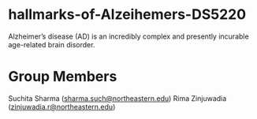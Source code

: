 # hallmarks-of-Alzeihemers-DS5220
Alzheimer’s disease (AD) is an incredibly complex and presently incurable age-related brain disorder.

# Group Members
Suchita Sharma (sharma.such@northeastern.edu)
Rima Zinjuwadia (zinjuwadia.r@northeastern.edu)

